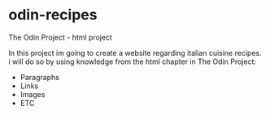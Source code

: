 # odin-recipes
The Odin Project - html project

In this project im going to create a website regarding italian cuisine recipes.
i will do so by using knowledge from the html chapter in The Odin Project:
* Paragraphs
* Links
* Images
* ETC
